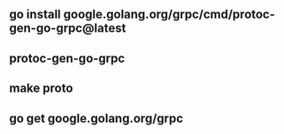 ## go install google.golang.org/grpc/cmd/protoc-gen-go-grpc@latest

## protoc-gen-go-grpc 

## make proto

## go get google.golang.org/grpc
